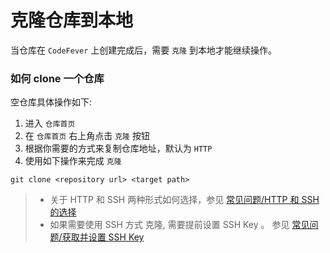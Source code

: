 # 克隆仓库到本地

当仓库在 `CodeFever` 上创建完成后，需要 `克隆` 到本地才能继续操作。

### 如何 clone 一个仓库

空仓库具体操作如下: 

1. 进入 `仓库首页`
1. 在 `仓库首页` 右上角点击 `克隆` 按钮
1. 根据你需要的方式来复制仓库地址，默认为 `HTTP`
1. 使用如下操作来完成 `克隆`

  ```shell
  git clone <repository url> <target path>
  ```

> - 关于 HTTP 和 SSH 两种形式如何选择，参见 [常见问题/HTTP 和 SSH 的选择](../common/clone_method.md)
> - 如果需要使用 SSH 方式 克隆, 需要提前设置 SSH Key 。 参见 [常见问题/获取并设置 SSH Key](../common/ssh_key.md)


